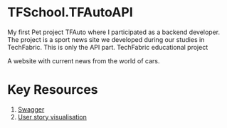 # TFSchool.TFAutoAPI

My first Pet project TFAuto where I participated as a backend developer. The project is a sport news site we developed during our studies in TechFabric. This is only the API part.
TechFabric educational project

A website with current news from the world of cars.

# Key Resources

1. [Swagger](https://qa-api-tfauto.azurewebsites.net/swagger/index.html)
2. [User story visualisation](https://www.figma.com/file/RQSME2llRWWMWms2aFbvMI/TF-School-Pet-Projects?type=design&node-id=151-3086&mode=design)
